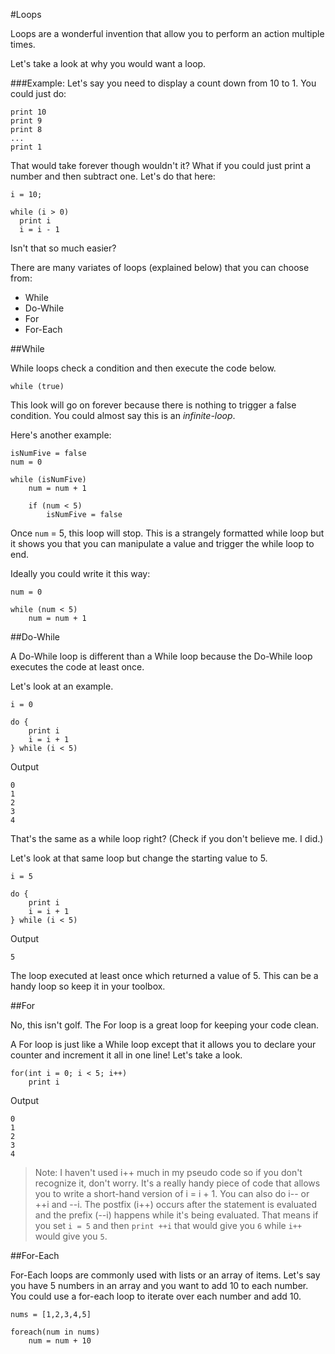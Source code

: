 #Loops

Loops are a wonderful invention that allow you to perform an action multiple times. 

Let's take a look at why you would want a loop.

###Example:
Let's say you need to display a count down from 10 to 1. You could just do:

    print 10
    print 9
    print 8
    ...
    print 1

That would take forever though wouldn't it? What if you could just print a number and then subtract one. Let's do that here:

    i = 10;
    
    while (i > 0)
      print i
      i = i - 1
    
    
Isn't that so much easier?

There are many variates of loops (explained below) that you can choose from:
 * While
 * Do-While
 * For
 * For-Each


##While

While loops check a condition and then execute the code below.

    while (true)

This look will go on forever because there is nothing to trigger a false condition. You could almost say this is an *infinite-loop*.

Here's another example:

    isNumFive = false
    num = 0

    while (isNumFive)
        num = num + 1

        if (num < 5)
            isNumFive = false

Once `num` = 5, this loop will stop. This is a strangely formatted while loop but it shows you that you can manipulate a value and trigger the while loop to end. 

Ideally you could write it this way:

    num = 0

    while (num < 5)
        num = num + 1

##Do-While

A Do-While loop is different than a While loop because the Do-While loop executes the code at least once. 

Let's look at an example.

    i = 0

    do {
        print i
        i = i + 1
    } while (i < 5)

Output

    0
    1
    2
    3
    4

That's the same as a while loop right? (Check if you don't believe me. I did.)

Let's look at that same loop but change the starting value to 5.

    i = 5

    do {
        print i
        i = i + 1
    } while (i < 5)

Output

    5

The loop executed at least once which returned a value of 5. This can be a handy loop so keep it in your toolbox.

##For

No, this isn't golf. The For loop is a great loop for keeping your code clean.

A For loop is just like a While loop except that it allows you to declare your counter and increment it all in one line! Let's take a look.

    for(int i = 0; i < 5; i++)
        print i
    

Output
    
    0
    1
    2
    3
    4

>Note: I haven't used i++ much in my pseudo code so if you don't recognize it, don't worry. It's a really handy piece of code that allows you to write a short-hand version of i = i + 1. You can also do i-- or ++i and --i. The postfix (i++) occurs after the statement is evaluated and the prefix (--i) happens while it's being evaluated. That means if you set `i = 5` and then `print ++i` that would give you `6` while `i++` would give you `5`.

##For-Each

For-Each loops are commonly used with lists or an array of items. Let's say you have 5 numbers in an array and you want to add 10 to each number. You could use a for-each loop to iterate over each number and add 10.

    nums = [1,2,3,4,5]

    foreach(num in nums)
        num = num + 10
